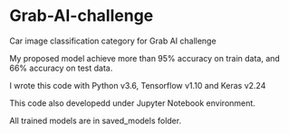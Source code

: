 # Grab-AI-challenge
Car image classification category for Grab AI challenge

My proposed model achieve more than 95% accuracy on train data, and 66% accuracy on test data.

I wrote this code with Python v3.6, Tensorflow v1.10 and Keras v2.24

This code also developedd under Jupyter Notebook environment.

All trained models are in saved_models folder.
